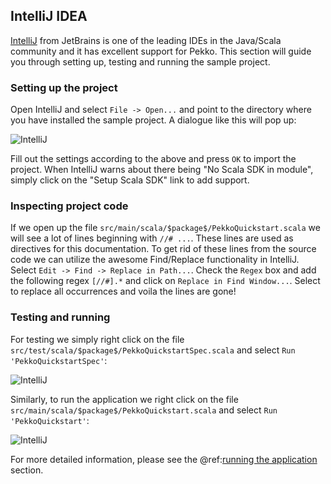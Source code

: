 ## IntelliJ IDEA

[IntelliJ](https://www.jetbrains.com/idea/) from JetBrains is one of the leading IDEs in the Java/Scala community and it has excellent support for Pekko. This section will guide you through setting up, testing and running the sample project.

### Setting up the project

Open IntelliJ and select `File -> Open...` and point to the directory where you have installed the sample project. A dialogue like this will pop up:

![IntelliJ](images/intellij-open-project.png)

Fill out the settings according to the above and press `OK` to import the project. When IntelliJ warns about there being "No Scala SDK in module", simply click on the "Setup Scala SDK" link to add support.

### Inspecting project code

If we open up the file `src/main/scala/$package$/PekkoQuickstart.scala` we will see a lot of lines beginning with `//# ...`. These lines are used as directives for this documentation. To get rid of these lines from the source code we can utilize the awesome Find/Replace functionality in IntelliJ. Select `Edit -> Find -> Replace in Path...`. Check the `Regex` box and add the following regex `[//#].*` and click on `Replace in Find Window...`. Select to replace all occurrences and voila the lines are gone!

### Testing and running

For testing we simply right click on the file `src/test/scala/$package$/PekkoQuickstartSpec.scala` and select `Run 'PekkoQuickstartSpec'`:

![IntelliJ](images/intellij-test-output.png)

Similarly, to run the application we right click on the file `src/main/scala/$package$/PekkoQuickstart.scala` and select `Run 'PekkoQuickstart'`:

![IntelliJ](images/intellij-run-output.png)

For more detailed information, please see the @ref:[running the application](running-the-application.md) section.
